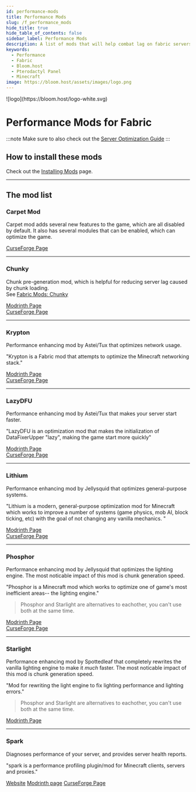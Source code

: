 ```yaml
---
id: performance-mods
title: Performance Mods
slug: /f_performance_mods
hide_title: true
hide_table_of_contents: false
sidebar_label: Performance Mods
description: A list of mods that will help combat lag on fabric servers.
keywords:
  - Performance
  - Fabric
  - Bloom.host
  - Pterodactyl Panel
  - Minecraft
image: https://bloom.host/assets/images/logo.png
---
```


<div class="text--center">
![logo](https://bloom.host/logo-white.svg)
<h1>Performance Mods for Fabric</h1>
</div>

:::note
Make sure to also check out the [Server Optimization Guide](../../running_a_server/optimization.md)
:::

## How to install these mods

Check out the [Installing Mods](/mods-install) page.

--- 

## The mod list

### Carpet Mod

Carpet mod adds several new features to the game, which are all disabled by default. It also has several modules that can be enabled, which can optimize the game. 

[CurseForge Page](https://www.curseforge.com/minecraft/mc-mods/carpet)

---

### Chunky 

Chunk pre-generation mod, which is helpful for reducing server lag caused by chunk loading.  
See [Fabric Mods: Chunky](/multiplatform/chunky)

[Modrinth Page](https://modrinth.com/mod/chunky)  
[CurseForge Page](https://www.curseforge.com/minecraft/mc-mods/chunky-pregenerator)

---

### Krypton
Performance enhancing mod by Astei/Tux that optimizes network usage.

"Krypton is a Fabric mod that attempts to optimize the Minecraft networking stack."

[Modrinth Page](https://modrinth.com/mod/krypton)  
[CurseForge Page](https://www.curseforge.com/minecraft/mc-mods/krypton)

---

### LazyDFU
Performance enhancing mod by Astei/Tux that makes your server start faster.

"LazyDFU is an optimization mod that makes the initialization of DataFixerUpper "lazy", making the game start more quickly"

[Modrinth Page](https://modrinth.com/mod/lazydfu)  
[CurseForge Page](https://www.curseforge.com/minecraft/mc-mods/lazydfu)

---

### Lithium

Performance enhancing mod by Jellysquid that optimizes general-purpose systems.

"Lithium is a modern, general-purpose optimization mod for Minecraft which works to improve a number of systems (game physics, mob AI, block ticking, etc) with the goal of not changing any vanilla mechanics. "

[Modrinth Page](https://modrinth.com/mod/lithium)  
[CurseForge Page](https://www.curseforge.com/minecraft/mc-mods/lithium/)  

---

### Phosphor

Performance enhancing mod by Jellysquid that optimizes the lighting engine. The most noticable impact of this mod is chunk generation speed.  

"Phosphor is a Minecraft mod which works to optimize one of game's most inefficient areas-- the lighting engine."

> Phosphor and Starlight are alternatives to eachother, you can't use both at the same time.

[Modrinth Page](https://modrinth.com/mod/phosphor)  
[CurseForge Page](https://www.curseforge.com/minecraft/mc-mods/phosphor/)

---

### Starlight

Performance enhancing mod by Spottedleaf that completely rewrites the vanilla lighting engine to make it *much* faster. The most noticable impact of this mod is chunk generation speed.  

"Mod for rewriting the light engine to fix lighting performance and lighting errors."

> Phosphor and Starlight are alternatives to eachother, you can't use both at the same time.

[Modrinth Page](https://modrinth.com/mod/starlight)  

---

### Spark

Diagnoses performance of your server, and provides server health reports.  

"spark is a performance profiling plugin/mod for Minecraft clients, servers and proxies."

[Website](https://spark.lucko.me/)
[Modrinth page](https://modrinth.com/mod/spark)
[CurseForge Page](https://www.curseforge.com/minecraft/mc-mods/spark)  
